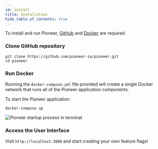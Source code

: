 ```yaml
---
id: install
title: Installation
hide_table_of_contents: true
---
```


To install and run Pioneer, [GitHub](https://cli.github.com/) and [Docker](https://docs.docker.com/get-docker/) are required. 

### Clone GitHub repository
```
git clone https://github.com/pioneer-io/pioneer.git
cd pioneer
```

### Run Docker
Running the `docker-compose.yml` file provided will create a single Docker network that runs all of the Pioneer application components. 

To start the Pioneer application:
```
docker-compose up
```

<div style={{textAlign: 'center'}}>
  <img src={require('./assets/pioneer_startup.gif').default} alt='Pioneer startup process in terminal' />
</div>

### Access the User Interface
Visit `http://localhost:3000` and start creating your own feature flags!



